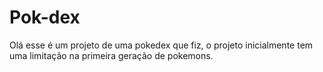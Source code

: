 # Pok-dex
<p>Olá esse é um projeto de uma pokedex que fiz, o projeto inicialmente tem uma limitação na primeira geração de pokemons.</p>
